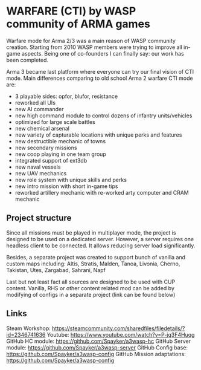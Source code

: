 # WARFARE (CTI) by WASP community of ARMA games
Warfare mode for Arma 2/3 was a main reason of WASP community creation. Starting from 2010 WASP
members were trying to improve all in-game aspects. Being one of co-founders I can finally
say: our work has been completed.

Arma 3 became last platform where everyone can try our final vision of CTI mode.
Main differences comparing to old school Arma 2 warfare CTI mode are:
- 3 playable sides: opfor, blufor, resistance
- reworked all UIs
- new AI commander
- new high command module to control dozens of infantry units/vehicles
- optimized for large scale battles
- new chemical arsenal
- new variety of capturable locations with unique perks and features
- new destructible mechanic of towns
- new secondary missions
- new coop playing in one team group
- integrated support of ext3db
- new naval vessels
- new UAV mechanics
- new role system with unique skills and perks
- new intro mission with short in-game tips 
- reworked artillery mechanic with re-worked arty computer and CRAM mechanic

## Project structure
Since all missions must be played in multiplayer mode, the project is designed to be used
on a dedicated server. However, a server requires one headless client to be connected.
It allows reducing server load significantly.

Besides, a separate project was created to support bunch of vanilla and custom maps including:
Altis, Stratis, Malden, Tanoa, Livonia, Cherno, Takistan, Utes, Zargabad, Sahrani, Napf

Last but not least fact all sources are designed to be used with CUP content. Vanilla, RHS or other content related mod
can be added by modifying of configs in a separate project (link can be found below) 

## Links
Steam Workshop: https://steamcommunity.com/sharedfiles/filedetails/?id=2346741636
Youtube: https://www.youtube.com/watch?v=P-jq3F4Huqg
GitHub HC module: https://github.com/Spayker/a3wasp-hc
GitHub Server module: https://github.com/Spayker/a3wasp-server
GitHub Config base: https://github.com/Spayker/a3wasp-config
GitHub Mission adaptations: https://github.com/Spayker/a3wasp-config